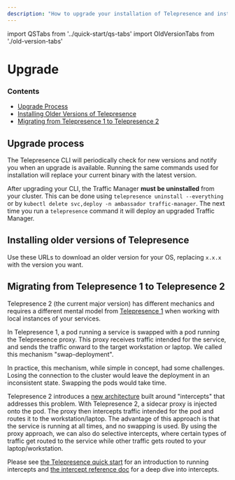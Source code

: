 ```yaml
---
description: "How to upgrade your installation of Telepresence and install previous versions."
---
```


import QSTabs from '../quick-start/qs-tabs'
import OldVersionTabs from './old-version-tabs'

# Upgrade

<div class="docs-article-toc">
<h3>Contents</h3>

* [Upgrade Process](#upgrade-process)
* [Installing Older Versions of Telepresence](#installing-older-versions-of-telepresence)
* [Migrating from Telepresence 1 to Telepresence 2](#migrating-from-telepresence-1-to-telepresence-2)

</div>

## Upgrade process
The Telepresence CLI will periodically check for new versions and notify you when an upgrade is available.  Running the same commands used for installation will replace your current binary with the latest version.

<QSTabs/>

After upgrading your CLI, the Traffic Manager **must be uninstalled** from your cluster. This can be done using `telepresence uninstall --everything` or by `kubectl delete svc,deploy -n ambassador traffic-manager`. The next time you run a `telepresence` command it will deploy an upgraded Traffic Manager.

## Installing older versions of Telepresence

Use these URLs to download an older version for your OS, replacing `x.x.x` with the version you want.

<OldVersionTabs/>

## Migrating from Telepresence 1 to Telepresence 2

Telepresence 2 (the current major version) has different mechanics and requires a different mental model from [Telepresence 1](https://www.telepresence.io/) when working with local instances of your services.

In Telepresence 1, a pod running a service is swapped with a pod running the Telepresence proxy. This proxy receives traffic intended for the service, and sends the traffic onward to the target workstation or laptop. We called this mechanism "swap-deployment". 

In practice, this mechanism, while simple in concept, had some challenges. Losing the connection to the cluster would leave the deployment in an inconsistent state. Swapping the pods would take time.

Telepresence 2 introduces a [new architecture](../../reference/architecture/) built around "intercepts" that addresses this problem. With Telepresence 2, a sidecar proxy is injected onto the pod. The proxy then intercepts traffic intended for the pod and routes it to the workstation/laptop. The advantage of this approach is that the service is running at all times, and no swapping is used. By using the proxy approach, we can also do selective intercepts, where certain types of traffic get routed to the service while other traffic gets routed to your laptop/workstation.

Please see [the Telepresence quick start](../../quick-start/) for an introduction to running intercepts and [the intercept reference doc](../../reference/intercepts/) for a deep dive into intercepts. 